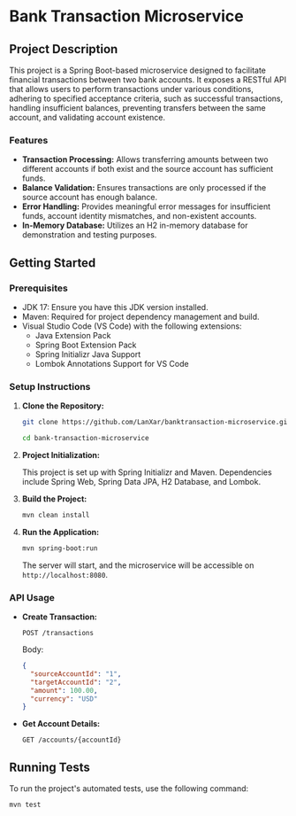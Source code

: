 # Bank Transaction Microservice

## Project Description

This project is a Spring Boot-based microservice designed to facilitate financial transactions between two bank accounts. It exposes a RESTful API that allows users to perform transactions under various conditions, adhering to specified acceptance criteria, such as successful transactions, handling insufficient balances, preventing transfers between the same account, and validating account existence.

### Features

- **Transaction Processing:** Allows transferring amounts between two different accounts if both exist and the source account has sufficient funds.
- **Balance Validation:** Ensures transactions are only processed if the source account has enough balance.
- **Error Handling:** Provides meaningful error messages for insufficient funds, account identity mismatches, and non-existent accounts.
- **In-Memory Database:** Utilizes an H2 in-memory database for demonstration and testing purposes.

## Getting Started

### Prerequisites

- JDK 17: Ensure you have this JDK version installed.
- Maven: Required for project dependency management and build.
- Visual Studio Code (VS Code) with the following extensions:
  - Java Extension Pack
  - Spring Boot Extension Pack
  - Spring Initializr Java Support
  - Lombok Annotations Support for VS Code

### Setup Instructions

1. **Clone the Repository:**

   ```bash
   git clone https://github.com/LanXar/banktransaction-microservice.git
   ```
   ```bash
   cd bank-transaction-microservice
   ```

2. **Project Initialization:**

   This project is set up with Spring Initializr and Maven. Dependencies include Spring Web, Spring Data JPA, H2 Database, and Lombok.

3. **Build the Project:**

   ```bash
   mvn clean install
   ```

4. **Run the Application:**

   ```bash
   mvn spring-boot:run
   ```

   The server will start, and the microservice will be accessible on `http://localhost:8080`.

### API Usage

- **Create Transaction:**

  `POST /transactions`

  Body:

  ```json
  {
    "sourceAccountId": "1",
    "targetAccountId": "2",
    "amount": 100.00,
    "currency": "USD"
  }
  ```

- **Get Account Details:**

  `GET /accounts/{accountId}`

## Running Tests

To run the project's automated tests, use the following command:


  ```bash
  mvn test
  ```
